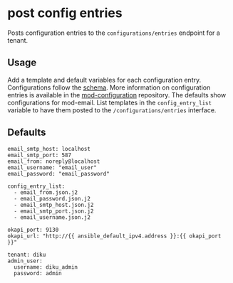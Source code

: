 # post config entries
Posts configuration entries to the `configurations/entries` endpoint for a tenant.

## Usage
Add a template and default variables for each configuration entry. Configurations follow the [schema](https://github.com/folio-org/mod-configuration/blob/master/ramls/_schemas/kv_configuration.schema). More information on configuration entries is available in the [mod-configuration](https://github.com/folio-org/mod-configuration) repository. The defaults show configurations for mod-email. List templates in the `config_entry_list` variable to have them posted to the `/configurations/entries` interface.

## Defaults
```
email_smtp_host: localhost
email_smtp_port: 587
email_from: noreply@localhost
email_username: "email_user"
email_password: "email_password"

config_entry_list:
  - email_from.json.j2
  - email_password.json.j2
  - email_smtp_host.json.j2
  - email_smtp_port.json.j2
  - email_username.json.j2

okapi_port: 9130
okapi_url: "http://{{ ansible_default_ipv4.address }}:{{ okapi_port }}"

tenant: diku
admin_user:
  username: diku_admin
  password: admin
```